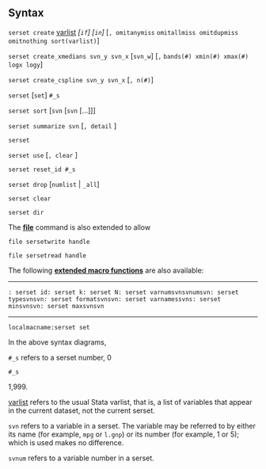 ## Syntax

`serset create`
[varlist](http://www.stata.com/help.cgi?varlist)
_\[`if`\] \[`in`\]_ \[`, omitanymiss`
`omitallmiss omitdupmiss omitnothing sort(varlist)`\]

`serset create_xmedians svn_y svn_x` \[`svn_w`\] \[`,`
`bands(#) xmin(#) xmax(#) logx logy`\]

`serset create_cspline svn_y svn_x` \[`, n(#)`\]

`serset` \[`set`\] `#_s`

`serset sort` \[`svn` \[`svn` \[...\]\]\]

`serset summarize svn` \[`, detail` \]

`serset`

`serset use` \[`, clear` \]

`serset reset_id #_s`

`serset drop` \[`numlist` \| `_all`\]

`serset clear`

`serset dir`

The
[<strong>file</strong>](http://www.stata.com/help.cgi?file)
command is also extended to allow

`file sersetwrite handle`

`file sersetread handle`

The following
[<strong>extended macro functions</strong>](http://www.stata.com/help.cgi?macro)
are also available:

------------------------------------------------------------------------

`: serset id: serset k: serset N: serset varnumsvnsvnumsvn: serset typesvnsvn: serset formatsvnsvn: serset varnamessvns: serset minsvnsvn: serset maxsvnsvn`

------------------------------------------------------------------------

`localmacname:serset set`

In the above syntax diagrams,

`#_s` refers to a serset number, 0

`#_s`

1,999.

[varlist](http://www.stata.com/help.cgi?varlist)
refers to the usual Stata varlist, that is, a list of variables that
appear in the current dataset, not the current serset.

`svn` refers to a variable in a serset. The variable may be referred to
by either its name (for example, `mpg` or `l.gnp`) or its number (for
example, 1 or 5); which is used makes no difference.

`svnum` refers to a variable number in a serset.
